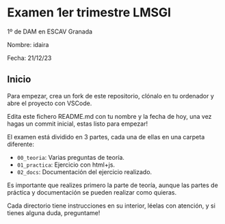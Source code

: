 # Examen 1er trimestre LMSGI

1º de DAM en ESCAV Granada

Nombre: idaira

Fecha: 21/12/23

## Inicio

Para empezar, crea un fork de este repositorio, clónalo en tu ordenador y abre el proyecto con VSCode.

Edita este fichero README.md con tu nombre y la fecha de hoy, una vez hagas un commit inicial, estas listo para empezar!

El examen está dividido en 3 partes, cada una de ellas en una carpeta diferente:

- `00_teoria`: Varias preguntas de teoría.
- `01_practica`: Ejercicio con html+js.
- `02_docs`: Documentación del ejercicio realizado.

Es importante que realizes primero la parte de teoría, aunque las partes de práctica y documentación se pueden realizar como quieras.

Cada directorio tiene instrucciones en su interior, léelas con atención, y si tienes alguna duda, preguntame!
